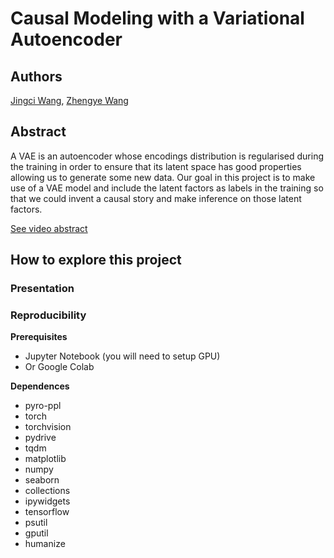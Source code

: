 # Causal Modeling with a Variational Autoencoder

## Authors 

[Jingci Wang](https://www.linkedin.com/in/jingci-wang-613b31136/), [Zhengye Wang](https://www.linkedin.com/in/zhengyewang/)

## Abstract

A VAE is an autoencoder whose encodings distribution is regularised during the training in order to ensure that its latent space has good properties allowing us to generate some new data. Our goal in this project is to make use of a VAE model and include the latent factors as labels in the training so that we could invent a causal story and make inference on those latent factors.

<!--- People often use predictive models to recommend actions within a particular domain.  However, those predictions are biased by confounding.  Addressing this issue requires a causal model.  We built a causal generative model to analyze data in this domain.  We used public data to validate the testable implications of the structure of the model.  We then chose a parametric form of the model that performed well in posterior predictive checks.  We show the causal effects of the action on the outcome and provide a simple Web app that illustrates an application of the proposed method.--->

[See video abstract](https://www.youtube.com/watch?v=o3GfnEjTdIQ)

## How to explore this project

<!---In this section, you will explain to other people how to navigate your project.

I am going to use this section to explain how to set up your project directory.

Put your project in the appropriate project directory. Create a subdirectory for your project and give it a clear name that reflects specific elements of your project.  It should not conflict with other group's names, obviously.  For example, some students who analyzed Airbnb data analyzed Bay Area real estate, while others analyzed Austin TX.  So good subdirectory names would be "airbnb model bay area" and "airbnb model austin".

Set up your project directory as you see fit.  The two most important things are **presentation** and **reproducibility**. --->

### Presentation

<!---Presentation means you have done your best to make it easy for future students to understand and learn from your work.  A bad presentation is having many badly named notebooks with lots of code, and little text explanation.  NEU students will be penalized for poor presentation.

Presentation also means clean code.  **Python code must adhere to [flake8](http://flake8.pycqa.org/en/latest/index.html#quickstart)**, even if the code is inside Jupyter notebooks.  R code should follow R conventions.  I suggest the [tidyverse style guide](https://style.tidyverse.org/).

**Avoid unneccesary code and output in notebooks**.  If loading a package in your R notebook causes a bunch of warnings and messages to be printed, turn message printing and warning printing off in that block of code.  Don't import libraries in your Jupyter notebook if you are not going to use them.  Don't have `!pip install ...` lines, just tell us what to install.  Don't have long-run on lines --->

### Reproducibility

<!---**Reproducibility** means that someone can easily clone this repo and reproduce your work.  Ideally, you should have notebooks (R Notebook or Jupyter notebooks) that you can be run directly.

* Make it clear what libraries need to be installed.
* You can put data, figures, code, slides, and other files in their own directories.  If you do, explain them in your version of this README.md.
* If you want to get fancy, you can [wrap your analysis in an R package](https://www.r-bloggers.com/creating-an-analysis-as-a-package-and-vignette/), or a Python library, or use the [Cookiecutter Data Science](https://drivendata.github.io/cookiecutter-data-science/).  But this is purely a matter of personal preference. 

Other notes:
* Above, there is a link to a video abstract.  You **must** create a **short** video summary of your work.  No more than 5 minutes.
* Use links in the author's section to link you your own websites, Linkedin, online portfolios, etc.--->


**Prerequisites**

* Jupyter Notebook (you will need to setup GPU)
* Or Google Colab 


**Dependences**

 * pyro-ppl
 * torch
 * torchvision
 * pydrive
 * tqdm
 * matplotlib
 * numpy
 * seaborn
 * collections
 * ipywidgets
 * tensorflow
 * psutil
 * gputil
 * humanize
